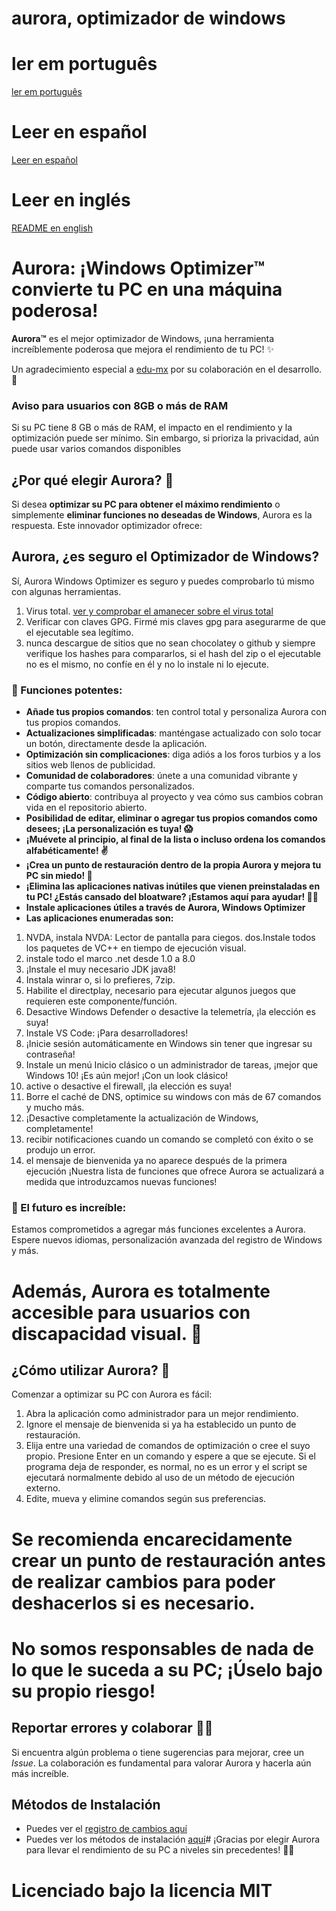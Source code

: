 # aurora, optimizador de windows

# ler em português
[ler em português](https://github.com/azurejoga/Aurora-Windows-Optimizer/blob/aurora/readme-pt-br.md)


# Leer en español
[Leer en español](https://github.com/azurejoga/Aurora-Windows-Optimizer/blob/aurora/readme_es.md)


# Leer en inglés
[README en english](https://github.com/azurejoga/Aurora-Windows-Optimizer/blob/aurora/readme.md)


# Aurora: ¡Windows Optimizer™ convierte tu PC en una máquina poderosa!



**Aurora™** es el mejor optimizador de Windows, ¡una herramienta increíblemente poderosa que mejora el rendimiento de tu PC! ✨

Un agradecimiento especial a [edu-mx](https://github.com/edu-mx) por su colaboración en el desarrollo. 🙌


### Aviso para usuarios con 8GB o más de RAM
Si su PC tiene 8 GB o más de RAM, el impacto en el rendimiento y la optimización puede ser mínimo. Sin embargo, si prioriza la privacidad, aún puede usar varios comandos disponibles


## ¿Por qué elegir Aurora? 🤔

Si desea **optimizar su PC para obtener el máximo rendimiento** o simplemente **eliminar funciones no deseadas de Windows**, Aurora es la respuesta. Este innovador optimizador ofrece:


## Aurora, ¿es seguro el Optimizador de Windows?
Sí, Aurora Windows Optimizer es seguro y puedes comprobarlo tú mismo con algunas herramientas.
1. Virus total. [ver y comprobar el amanecer sobre el virus total](https://www.virustotal.com/gui/file/8a2a97b1ee70674a5d7571d4c8985de3fa8270ad5532517a4dc3f502dbef1aab?nocache=1)
2. Verificar con claves GPG. Firmé mis claves gpg para asegurarme de que el ejecutable sea legítimo.
3. nunca descargue de sitios que no sean chocolatey o github y siempre verifique los hashes para compararlos, si el hash del zip o el ejecutable no es el mismo, no confíe en él y no lo instale ni lo ejecute.

### 🌄 Funciones potentes:

- **Añade tus propios comandos**: ten control total y personaliza Aurora con tus propios comandos.
- **Actualizaciones simplificadas**: manténgase actualizado con solo tocar un botón, directamente desde la aplicación.
- **Optimización sin complicaciones**: diga adiós a los foros turbios y a los sitios web llenos de publicidad.
- **Comunidad de colaboradores**: únete a una comunidad vibrante y comparte tus comandos personalizados.
- **Código abierto**: contribuya al proyecto y vea cómo sus cambios cobran vida en el repositorio abierto.
- **Posibilidad de editar, eliminar o agregar tus propios comandos como desees; ¡La personalización es tuya! 😱**
- **¡Muévete al principio, al final de la lista o incluso ordena los comandos alfabéticamente! ✌**
- **¡Crea un punto de restauración dentro de la propia Aurora y mejora tu PC sin miedo! 👏**
- **¡Elimina las aplicaciones nativas inútiles que vienen preinstaladas en tu PC! ¿Estás cansado del bloatware? ¡Estamos aquí para ayudar! 🐱‍🎁**
- **Instale aplicaciones útiles a través de Aurora, Windows Optimizer**
- **Las aplicaciones enumeradas son:**
1. NVDA, instala NVDA: Lector de pantalla para ciegos.
dos.Instale todos los paquetes de VC++ en tiempo de ejecución visual.
3. instale todo el marco .net desde 1.0 a 8.0
4. ¡Instale el muy necesario JDK java8!
5. Instala winrar o, si lo prefieres, 7zip.
6. Habilite el directplay, necesario para ejecutar algunos juegos que requieren este componente/función.
7. Desactive Windows Defender o desactive la telemetría, ¡la elección es suya!
8. Instale VS Code: ¡Para desarrolladores!
9. ¡Inicie sesión automáticamente en Windows sin tener que ingresar su contraseña!
10. Instale un menú Inicio clásico o un administrador de tareas, ¡mejor que Windows 10! ¡Es aún mejor! ¡Con un look clásico!
11. active o desactive el firewall, ¡la elección es suya!
12. Borre el caché de DNS, optimice su windows con más de 67 comandos y mucho más.
13. ¡Desactive completamente la actualización de Windows, completamente!
14. recibir notificaciones cuando un comando se completó con éxito o se produjo un error.
15. el mensaje de bienvenida ya no aparece después de la primera ejecución
¡Nuestra lista de funciones que ofrece Aurora se actualizará a medida que introduzcamos nuevas funciones!

### 🌟 El futuro es increíble:

Estamos comprometidos a agregar más funciones excelentes a Aurora. Espere nuevos idiomas, personalización avanzada del registro de Windows y más.
# Además, Aurora es totalmente accesible para usuarios con discapacidad visual. 🌌

## ¿Cómo utilizar Aurora? 🚀

Comenzar a optimizar su PC con Aurora es fácil:

1. Abra la aplicación como administrador para un mejor rendimiento.
2. Ignore el mensaje de bienvenida si ya ha establecido un punto de restauración.
3. Elija entre una variedad de comandos de optimización o cree el suyo propio. Presione Enter en un comando y espere a que se ejecute. Si el programa deja de responder, es normal, no es un error y el script se ejecutará normalmente debido al uso de un método de ejecución externo.
4. Edite, mueva y elimine comandos según sus preferencias.

# Se recomienda encarecidamente crear un punto de restauración antes de realizar cambios para poder deshacerlos si es necesario.

# No somos responsables de nada de lo que le suceda a su PC; ¡Úselo bajo su propio riesgo!

## Reportar errores y colaborar 🐞😻

Si encuentra algún problema o tiene sugerencias para mejorar, cree un *Issue*. La colaboración es fundamental para valorar Aurora y hacerla aún más increíble.

## Métodos de Instalación
* Puedes ver el [registro de cambios aquí](https://github.com/azurejoga/Aurora-Windows-Optimizer/blob/aurora/changelog.md)
* Puedes ver los métodos de instalación [aquí](https://github.com/azurejoga/Aurora-Windows-Optimizer/blob/aurora/instalation.md)# ¡Gracias por elegir Aurora para llevar el rendimiento de su PC a niveles sin precedentes! 💪✨

# Licenciado bajo la licencia MIT